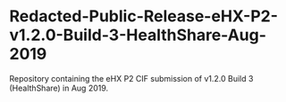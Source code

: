 # Redacted-Public-Release-eHX-P2-v1.2.0-Build-3-HealthShare-Aug-2019
Repository containing the eHX P2 CIF submission of v1.2.0 Build 3 (HealthShare) in Aug 2019.
